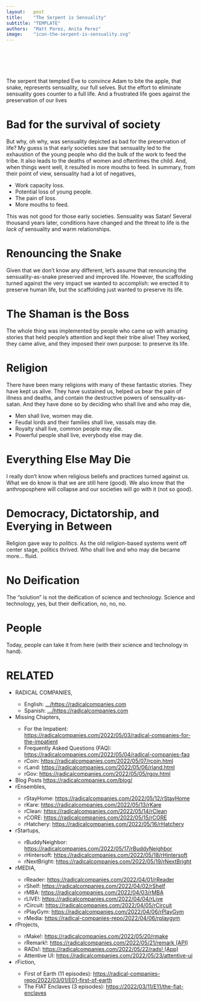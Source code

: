 ```yaml
---
layout:   post
title:    "The Serpent is Sensuality"
subtitle: "TEMPLATE"
authors:  "Matt Perez, Anita Perez"
image:    "icon-the-serpent-is-sensuality.svg"
---
```


<div style="display:none;">
 <p>The serpent that tempted Eve to convince Adam to bite the apple, that snake, represents sensuality, our full selves. But the effort to eliminate sensuality goes counter to a full life.</p>
</div>

<h1>&nbsp;</h1>
 <p>The serpent that tempted Eve to convince Adam to bite the apple, that snake, represents sensuality, our full selves. But the effort to eliminate sensuality goes counter to a full life. And a frustrated life goes against the preservation of our lives</p>

<h1>Bad for the survival of society</h1>
 <p>But why, oh why, was sensuality depicted as bad for the preservation of life? My guess is that early societies saw that sensuality led to the exhaustion of the young people who did the bulk of the work to feed the tribe. It also leads to the deaths of women and oftentimes the child. And, when things went well, it resulted in more mouths to feed. In summary, from their point of view, sensuality had a lot of negatives,</p>
  <ul>
   <li>Work capacity loss.</li>
   <li>Potential loss of young people.</li>
   <li>The pain of loss.</li>
   <li>More mouths to feed.</li>
  </ul>
 <p>This was not good for those early societies. Sensuality was Satan! Several thousand years later, conditions have changed and the threat to life is the <em>lack of</em> sensuality and warm relationships.</p>

<h1>Renouncing the Snake</h1>
 <p>Given that we don&rsquo;t know any different, let&rsquo;s assume that renouncing the sensuality-as-snake preserved and improved life. However, the scaffolding turned against the very impact we wanted to accomplish: we erected it to preserve human life, but the scaffolding just wanted to preserve its life.</p>

<h1>The Shaman is the Boss</h1>
 <p>The whole thing was implemented by people who came up with amazing stories that held people&rsquo;s attention and kept their tribe alive! They worked, they came alive, and they imposed their own purpose: to preserve its life.</p>

<h1>Religion</h1> 
 <p>There have been many religions with many of these fantastic stories. They have kept us alive. They have sustained us, helped us bear the pain of illness and deaths, and contain the destructive powers of sensuality-as-satan. And they have done so by deciding who shall live and who may die,</p>
  <ul>
   <li>Men shall live, women may die.</li>
   <li>Feudal lords and their families shall live, vassals may die.</li>
   <li>Royalty shall live, common people may die.</li>
   <li>Powerful people shall live, everybody else may die.</li>
  </ul>

<h1>Everything Else May Die</h1>
 <p>I really don&rsquo;t know when religious beliefs and practices turned against us. What we do know is that we are still here (good). We also know that the anthroposphere will collapse and our societies will go with it (not so good).</p>

<h1>Democracy, Dictatorship, and Everying in Between</h1>
 <p>Religion gave way to <em>politics</em>. As the old religion-based systems went off center stage, politics thrived. Who shall live and who may die became more&hellip; fluid.</p>

<h1>No Deification</h1>
 <p>The &ldquo;solution&rdquo; is not the deification of science and technology. Science and technology, yes, but their deification, no, no, no.</p>

<h1>People</h1>
 <p>Today, people can take it from here (with their science and technology in hand).</p>

<h1 class="_section">RELATED</h1>
 <ul>
  <li>RADICAL COMPANIES,</li>
   <ul>
    <li><a>English</a>: <a href="https://radicalcompanies.com" target="_blank">&hellip;/https://radicalcompanies.com</a></li>
    <li><a>Spanish</a>: <a href="https://radicalcompanies.com" target="_blank">&hellip;/https://radicalcompanies.com</a></li>
   </ul>
  <li>Missing Chapters,</li>
   <ul>
    <li>For the Impatient: <a href="https://radicalcompanies.com/2022/05/03/radical-companies-for-the-impatient" target="_blank">https://radicalcompanies.com/2022/05/03/radical-companies-for-the-impatient</a></li>
    <li>Frequently Asked Questions (FAQ): <a href="https://radicalcompanies.com/2022/05/04/radical-companies-faq" target="_blank">https://radicalcompanies.com/2022/05/04/radical-companies-faq</a></li>
    <li>rCoin: <a href="https://radicalcompanies.com/2022/05/07/rcoin.html" target="_blank">https://radicalcompanies.com/2022/05/07/rcoin.html</a></li>
    <li>rLand: <a href="https://radicalcompanies.com/2022/05/06/rland.html" target="_blank">https://radicalcompanies.com/2022/05/06/rland.html</a></li>
    <li>rGov: <a href="https://radicalcompanies.com/2022/05/05/rgov.html" target="_blank">https://radicalcompanies.com/2022/05/05/rgov.html</a></li>
   </ul>
   <li>Blog Posts <a href="https://radicalcompanies.com/blog/" target="_blank">https://radicalcompanies.com/blog/</a></li>
   <li>rEnsembles,</li>
    <ul>
     <li> rStayHome: <a href="https://radicalcompanies.com/2022/05/12/rStayHome" target="_blank">https://radicalcompanies.com/2022/05/12/rStayHome</a></li>
     <li>     rKare: <a href="https://radicalcompanies.com/2022/05/13/rKare" target="_blank">https://radicalcompanies.com/2022/05/13/rKare</a></li>
     <li>    rClean: <a href="https://radicalcompanies.com/2022/05/14/rClean" target="_blank">https://radicalcompanies.com/2022/05/14/rClean</a></li>
     <li>     rCORE: <a href="https://radicalcompanies.com/2022/05/15/rCORE" target="_blank">https://radicalcompanies.com/2022/05/15/rCORE</a></li>
     <li>rHatchery: <a href="https://radicalcompanies.com/2022/05/16/rHatchery" target="_blank">https://radicalcompanies.com/2022/05/16/rHatchery</a></li>
    </ul>
   <li>rStartups,</li>
    <ul>
     <li>rBuddyNeighbor: <a href="https://radicalcompanies.com/2022/05/17/rBuddyNeighbor" target="_blank">https://radicalcompanies.com/2022/05/17/rBuddyNeighbor</a></li>
     <li>   rHintersoft: <a href="https://radicalcompanies.com/2022/05/18/rHintersoft" target="_blank">https://radicalcompanies.com/2022/05/18/rHintersoft</a></li> 
     <li>   rNextBright: <a href="https://radicalcompanies.com/2022/05/19/rNextBright" target="_blank">https://radicalcompanies.com/2022/05/19/rNextBright</a></li>
    </ul>
   <li>rMEDIA,</li>
    <ul>
     <li> rReader: <a href="https://radicalcompanies.com/2022/04/01/rReader" target="_blank">https://radicalcompanies.com/2022/04/01/rReader</a></li>
     <li>  rShelf: <a href="https://radicalcompanies.com/2022/04/02/rShelf" target="_blank">https://radicalcompanies.com/2022/04/02/rShelf</a></li>
     <li>    rMBA: <a href="https://radicalcompanies.com/2022/04/03/rMBA" target="_blank">https://radicalcompanies.com/2022/04/03/rMBA</a></li>
     <li>  rLIVE!: <a href="https://radicalcompanies.com/2022/04/04/rLive" target="_blank">https://radicalcompanies.com/2022/04/04/rLive</a></li>
     <li>rCircuit: <a href="https://radicalcompanies.com/2022/04/05/rCircuit" target="_blank">https://radicalcompanies.com/2022/04/05/rCircuit</a></li>
     <li>rPlayGym: <a href="https://radicalcompanies.com/2022/04/06/rPlayGym" target="_blank">https://radicalcompanies.com/2022/04/06/rPlayGym</a></li>
     <li>  rMedia: <a href="https://radical-companies-repo/2022/04/06/rplaygym" target="_blank">https://radical-companies-repo/2022/04/06/rplaygym</a></li>
    </ul>
   <li>rProjects,</li>
    <ul>
     <li>      rMake!: <a href="https://radicalcompanies.com/2022/05/20/rmake" target="_blank">https://radicalcompanies.com/2022/05/20/rmake</a></li>
     <li>    rRemark!: <a href="https://radicalcompanies.com/2022/05/21/remark" target="_blank">https://radicalcompanies.com/2022/05/21/remark (API)</a></li>
     <li>       RADs!: <a href="https://radicalcompanies.com/2022/05/22/rads!" target="_blank">https://radicalcompanies.com/2022/05/22/rads! (App)</a></li>
     <li>Attentive UI: <a href="https://radicalcompanies.com/2022/05/23/attentive-ui" target="_blank">https://radicalcompanies.com/2022/05/23/attentive-ui</a></li>
    </ul>
   <li>rFiction,</li>
    <ul>
     <li>  First of Earth (11 episodes): <a href="https://radical-companies-repo/2022/03/01/E01-first-of-earth" target="_blank">https://radical-companies-repo/2022/03/01/E01-first-of-earth</a></li>
     <li>The FIAT Enclaves (3 episodes): <a href="https://2022/03/11/E11/the-fiat-enclaves" target="_blank">https://2022/03/11/E11/the-fiat-enclaves</a></li>
    </ul>

